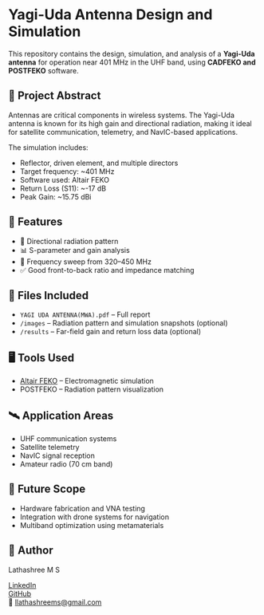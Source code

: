 # Yagi-Uda Antenna Design and Simulation

This repository contains the design, simulation, and analysis of a **Yagi-Uda antenna** for operation near 401 MHz in the UHF band, using **CADFEKO and POSTFEKO** software.

## 📄 Project Abstract

Antennas are critical components in wireless systems. The Yagi-Uda antenna is known for its high gain and directional radiation, making it ideal for satellite communication, telemetry, and NavIC-based applications.

The simulation includes:

- Reflector, driven element, and multiple directors
- Target frequency: ~401 MHz
- Software used: Altair FEKO
- Return Loss (S11): ~-17 dB
- Peak Gain: ~15.75 dBi

## 🧪 Features

- 📡 Directional radiation pattern
- 📊 S-parameter and gain analysis
- 🔄 Frequency sweep from 320–450 MHz
- ✅ Good front-to-back ratio and impedance matching

## 📁 Files Included

- `YAGI UDA ANTENNA(MWA).pdf` – Full report
- `/images` – Radiation pattern and simulation snapshots (optional)
- `/results` – Far-field gain and return loss data (optional)

## 🖥️ Tools Used

- [Altair FEKO](https://altair.com/feko) – Electromagnetic simulation
- POSTFEKO – Radiation pattern visualization

## 🛰️ Application Areas

- UHF communication systems
- Satellite telemetry
- NavIC signal reception
- Amateur radio (70 cm band)

## 🚀 Future Scope

- Hardware fabrication and VNA testing
- Integration with drone systems for navigation
- Multiband optimization using metamaterials

## 🔗 Author

Lathashree M S 

[LinkedIn](https://www.linkedin.com/in/lathashree-m-s-b1a916294)  
[GitHub](https://github.com/Lathashree2004)  
📧 llathashreems@gmail.com

